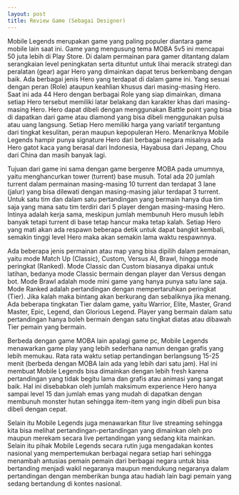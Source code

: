 ```yaml
---
layout: post
title: Review Game (Sebagai Designer)
---
```


Mobile Legends merupakan game yang paling populer diantara game mobile lain saat ini. Game yang mengusung tema MOBA 5v5 ini mencapai 50 juta lebih di Play Store. Di dalam permainan para gamer ditantang dalam serangkaian level peningkatan serta dituntut untuk lihai meracik strategi dan peralatan (gear) agar Hero yang dimainkan dapat terus berkembang dengan baik. Ada berbagai jenis Hero yang terdapat di dalam game ini. Yang sesuai dengan peran (Role) ataupun keahlian khusus dari masing-masing Hero. Saat ini ada 44 Hero dengan berbagai Role yang siap dimainkan, dimana setiap Hero tersebut memiliki latar belakang dan karakter khas dari masing-masing Hero. Hero dapat dibeli dengan menggunakan Battle point yang bisa di dapatkan dari game atau diamond yang bisa dibeli menggunakan pulsa atau uang langsung. Setiap Hero memiliki harga yang variatif tergantung dari tingkat kesulitan, peran maupun kepopuleran Hero. Menariknya Mobile Legends hampir punya signature Hero dari berbagai negara misalnya ada Hero gatot kaca yang berasal dari Indonesia, Hayabusa dari Jepang, Chou dari China dan masih banyak lagi.

Tujuan dari game ini sama dengan game bergenre MOBA pada umumnya, yaitu menghancurkan tower (turrent) base musuh. Total ada 20 jumlah turrent dalam permainan masing-masing 10 turrent dan terdapat 3 lane (jalur) yang bisa dilewati dengan masing-masing jalur terdapat 3 turrent. Untuk satu tim dan dalam satu pertandingan yang bermain hanya dua tim saja yang mana satu tim terdiri dari 5 player dengan masing-masing Hero. Intinya adalah kerja sama, meskipun jumlah membunuh Hero musuh lebih banyak tetapi turrent di base tetap hancur maka tetap kalah. Setiap Hero yang mati akan ada respawn beberapa detik untuk dapat bangkit kembali, semakin tinggi level Hero maka akan semakin lama waktu respawnnya.

Ada beberapa jenis permainan atau map yang bisa dipilih dalam permainan, yaitu mode Match Up (Classic), Custom, Versus AI, Brawl, hingga mode peringkat (Ranked). Mode Classic dan Custom biasanya dipakai untuk latihan, bedanya mode Classic bermain dengan player dan Versus dengan bot. Mode Brawl adalah mode mini game yang hanya punya satu lane saja. Mode Ranked adalah pertandingan dengan mempertaruhkan peringkat (Tier). Jika kalah maka bintang akan berkurang dan sebaliknya jika menang. Ada beberapa tingkatan Tier dalam game, yaitu Warrior, Elite, Master, Grand Master, Epic, Legend, dan Glorious Legend. Player yang bermain dalam satu pertandingan hanya boleh bermain dengan satu tingkat diatas atau dibawah Tier pemain yang bermain.  

Berbeda dengan game MOBA lain apalagi game pc, Mobile Legends menawarkan game play yang lebih sederhana namun dengan grafis yang lebih memukau. Rata rata waktu setiap pertandingan berlangsung 15-25 menit (berbeda dengan MOBA lain ada yang lebih dari satu jam). Hal ini membuat Mobile Legends bisa dimainkan dengan lebih fresh karena pertandingan yang tidak begitu lama dan grafis atau animasi yang sangat baik. Hal ini disebabkan oleh jumlah maksimum experience Hero hanya sampai level 15 dan jumlah emas yang mudah di dapatkan dengan membunuh monster hutan sehingga item-item yang ingin dibeli pun bisa dibeli dengan cepat.

Selain itu Mobile Legends juga menawarkan fitur live streaming sehingga kita bisa melihat pertandingan-pertandingan yang dimainkan oleh pro maupun merekam secara live pertandingan yang sedang kita mainkan. Selain itu pihak Mobile Legends secara rutin juga mengadakan kontes nasional yang mempertemukan berbagai negara setiap hari sehingga menambah antusias pemain pemain dari berbagai negara untuk bisa bertanding menjadi wakil negaranya maupun mendukung negaranya dalam pertandingan dengan memberikan bunga atau hadiah lain bagi pemain yang sedang bertandung di kontes nasional.